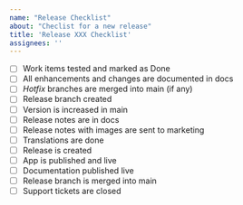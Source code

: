 ```yaml
---
name: "Release Checklist"
about: "Checlist for a new release"
title: 'Release XXX Checklist'
assignees: ''
---
```


- [ ] Work items tested and marked as Done
- [ ] All enhancements and changes are documented in docs
- [ ] _Hotfix_ branches are merged into main (if any)
- [ ] Release branch created
- [ ] Version is increased in main 
- [ ] Release notes are in docs
- [ ] Release notes with images are sent to marketing
- [ ] Translations are done
- [ ] Release is created
- [ ] App is published and live
- [ ] Documentation published live
- [ ] Release branch is merged into main
- [ ] Support tickets are closed
